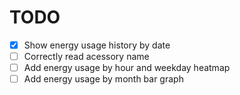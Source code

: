 # TODO
- [x] Show energy usage history by date
- [ ] Correctly read acessory name
- [ ] Add energy usage by hour and weekday heatmap
- [ ] Add energy usage by month bar graph
